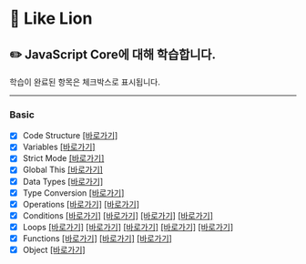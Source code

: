 # :lion: Like Lion

## :pencil2: JavaScript Core에 대해 학습합니다.

학습이 완료된 항목은 체크박스로 표시됩니다.

---

### Basic

- [x] Code Structure [[바로가기]](https://github.com/sorinworld/-core-javascript/blob/01.core/client/chapter/core/01.codeStructure.js)
- [x] Variables [[바로가기]](https://github.com/sorinworld/-core-javascript/blob/01.core/client/chapter/core/02.variables.js)
- [x] Strict Mode [[바로가기]](https://github.com/sorinworld/-core-javascript/blob/01.core/client/chapter/core/03.strict.js)
- [x] Global This [[바로가기]](https://github.com/sorinworld/-core-javascript/blob/01.core/client/chapter/core/04.globalThis.js)
- [x] Data Types [[바로가기]](https://github.com/sorinworld/-core-javascript/blob/01.core/client/chapter/core/05.dataType.js)
- [x] Type Conversion [[바로가기]](https://github.com/sorinworld/-core-javascript/blob/01.core/client/chapter/core/06.typeConversion.js)
- [x] Operations [[바로가기]](https://github.com/sorinworld/-core-javascript/blob/01.core/client/chapter/core/07-1.operations.js) [[바로가기]](https://github.com/sorinworld/-core-javascript/blob/01.core/client/chapter/core/07-2.operations.js)
- [x] Conditions [[바로가기]](https://github.com/sorinworld/-core-javascript/blob/01.core/client/chapter/core/08-1.conditions.js) [[바로가기]](https://github.com/sorinworld/-core-javascript/blob/01.core/client/chapter/core/08-2.conditions.js) [[바로가기]](https://github.com/sorinworld/-core-javascript/blob/01.core/client/chapter/core/08-3.conditions.js) [[바로가기]](https://github.com/sorinworld/-core-javascript/blob/01.core/client/chapter/core/08-4.conditions.js)
- [x] Loops [[바로가기]](https://github.com/sorinworld/-core-javascript/blob/01.core/client/chapter/core/09-1.loops.js) [[바로가기]](https://github.com/sorinworld/-core-javascript/blob/01.core/client/chapter/core/09-2.loops.js) [[바로가기]](https://github.com/sorinworld/-core-javascript/blob/01.core/client/chapter/core/09-3.loops.js) [[바로가기]](https://github.com/sorinworld/-core-javascript/blob/01.core/client/chapter/core/09-4.loops.js) [[바로가기]](https://github.com/sorinworld/-core-javascript/blob/01.core/client/chapter/core/09-5.loops.js)
- [x] Functions [[바로가기]](https://github.com/sorinworld/-core-javascript/blob/01.core/client/chapter/core/10-1.function.js) [[바로가기]](https://github.com/sorinworld/-core-javascript/blob/01.core/client/chapter/core/10-2.function.js) [[바로가기]](https://github.com/sorinworld/-core-javascript/blob/01.core/client/chapter/core/10-3.function.js)
- [x] Object [[바로가기]](https://github.com/sorinworld/-core-javascript/blob/01.core/client/chapter/core/11-1.object.js)
